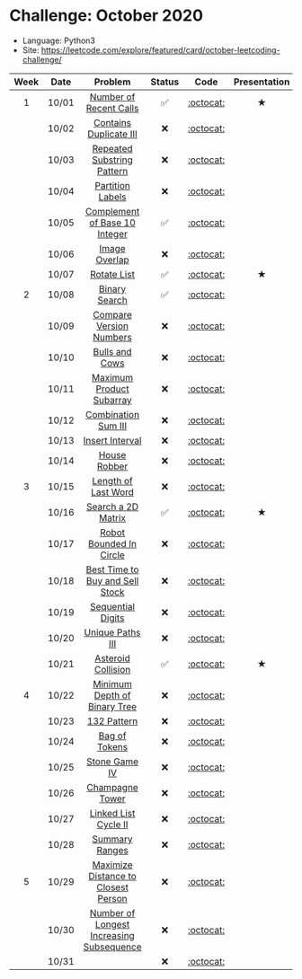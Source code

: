 # Challenge: October 2020
* Language: Python3
* Site: https://leetcode.com/explore/featured/card/october-leetcoding-challenge/

|Week|Date|Problem|Status|Code|Presentation|
|:--:|:--:|:--:|:--:|:--:|:--:|
|1|10/01|[Number of Recent Calls](https://leetcode.com/explore/featured/card/october-leetcoding-challenge/559/week-1-october-1st-october-7th/3480/)|✅|[:octocat:](./1001.py)|★|
||10/02|[Contains Duplicate III](https://leetcode.com/explore/featured/card/september-leetcoding-challenge/554/week-1-september-1st-september-7th/3446/)|❌|[:octocat:](./1002.py)||
||10/03|[Repeated Substring Pattern](https://leetcode.com/explore/featured/card/september-leetcoding-challenge/554/week-1-september-1st-september-7th/3447/)|❌|[:octocat:](./1003.py)||
||10/04|[Partition Labels](https://leetcode.com/explore/featured/card/september-leetcoding-challenge/554/week-1-september-1st-september-7th/3448/)|❌|[:octocat:](./1004.py)||
||10/05|[Complement of Base 10 Integer](https://leetcode.com/explore/featured/card/october-leetcoding-challenge/559/week-1-october-1st-october-7th/3484/)|✅|[:octocat:](./1005.py)||
||10/06|[Image Overlap](https://leetcode.com/explore/featured/card/september-leetcoding-challenge/554/week-1-september-1st-september-7th/3450/)|❌|[:octocat:](./1006.py)||
||10/07|[Rotate List](https://leetcode.com/explore/featured/card/october-leetcoding-challenge/559/week-1-october-1st-october-7th/3486/)|✅|[:octocat:](./1007.py)|★|
|2|10/08|[Binary Search](https://leetcode.com/explore/featured/card/october-leetcoding-challenge/560/week-2-october-8th-october-14th/3488/)|✅|[:octocat:](./1008.py)||
||10/09|[Compare Version Numbers](https://leetcode.com/explore/featured/card/september-leetcoding-challenge/555/week-2-september-8th-september-14th/3454/)|❌|[:octocat:](./1009.py)||
||10/10|[Bulls and Cows](https://leetcode.com/explore/featured/card/september-leetcoding-challenge/555/week-2-september-8th-september-14th/3455/)|❌|[:octocat:](./1010.py)||
||10/11|[Maximum Product Subarray](https://leetcode.com/explore/featured/card/september-leetcoding-challenge/555/week-2-september-8th-september-14th/3456/)|❌|[:octocat:](./1011.py)||
||10/12|[Combination Sum III](https://leetcode.com/explore/featured/card/september-leetcoding-challenge/555/week-2-september-8th-september-14th/3457/)|❌|[:octocat:](./1012.py)||
||10/13|[Insert Interval](https://leetcode.com/explore/featured/card/september-leetcoding-challenge/555/week-2-september-8th-september-14th/3458/)|❌|[:octocat:](./1013.py)||
||10/14|[House Robber](https://leetcode.com/explore/featured/card/september-leetcoding-challenge/555/week-2-september-8th-september-14th/3459/)|❌|[:octocat:](./1014.py)||
|3|10/15|[Length of Last Word](https://leetcode.com/explore/featured/card/september-leetcoding-challenge/556/week-3-september-15th-september-21st/3461/)|❌|[:octocat:](./1015.py)||
||10/16|[Search a 2D Matrix](https://leetcode.com/explore/featured/card/september-leetcoding-challenge/556/week-3-september-15th-september-21st/3462/)|✅|[:octocat:](./1016.py)|★|
||10/17|[Robot Bounded In Circle](https://leetcode.com/explore/featured/card/september-leetcoding-challenge/556/week-3-september-15th-september-21st/3463/)|❌|[:octocat:](./1017.py)||
||10/18|[Best Time to Buy and Sell Stock](https://leetcode.com/explore/featured/card/september-leetcoding-challenge/556/week-3-september-15th-september-21st/3464/)|❌|[:octocat:](./1018.py)||
||10/19|[Sequential Digits](https://leetcode.com/explore/featured/card/september-leetcoding-challenge/556/week-3-september-15th-september-21st/3465/)|❌|[:octocat:](./1019.py)||
||10/20|[Unique Paths III](https://leetcode.com/explore/featured/card/september-leetcoding-challenge/556/week-3-september-15th-september-21st/3466/)|❌|[:octocat:](./1020.py)||
||10/21|[Asteroid Collision](https://leetcode.com/explore/featured/card/october-leetcoding-challenge/561/week-3-october-15th-october-21st/3502/)|✅|[:octocat:](./1021.py)|★|
|4|10/22|[Minimum Depth of Binary Tree](https://leetcode.com/explore/featured/card/october-leetcoding-challenge/562/week-4-october-22nd-october-28th/3504/)|❌|[:octocat:](./1022.py)||
||10/23|[132 Pattern](https://leetcode.com/explore/featured/card/october-leetcoding-challenge/562/week-4-october-22nd-october-28th/3505/)|❌|[:octocat:](./1023.py)||
||10/24|[Bag of Tokens](https://leetcode.com/explore/featured/card/october-leetcoding-challenge/562/week-4-october-22nd-october-28th/3506/)|❌|[:octocat:](./1024.py)||
||10/25|[Stone Game IV](https://leetcode.com/explore/featured/card/october-leetcoding-challenge/562/week-4-october-22nd-october-28th/3507/)|❌|[:octocat:](./1025.py)||
||10/26|[Champagne Tower](https://leetcode.com/explore/featured/card/october-leetcoding-challenge/562/week-4-october-22nd-october-28th/3508/)|❌|[:octocat:](./1026.py)||
||10/27|[Linked List Cycle II](https://leetcode.com/explore/featured/card/october-leetcoding-challenge/562/week-4-october-22nd-october-28th/3509/)|❌|[:octocat:](./1027.py)||
||10/28|[Summary Ranges](https://leetcode.com/explore/featured/card/october-leetcoding-challenge/562/week-4-october-22nd-october-28th/3510/)|❌|[:octocat:](./1028.py)||
|5|10/29|[Maximize Distance to Closest Person](https://leetcode.com/explore/featured/card/october-leetcoding-challenge/563/week-5-october-29th-october-31st/3512/)|❌|[:octocat:](./1029.py)||
||10/30|[Number of Longest Increasing Subsequence](https://leetcode.com/explore/featured/card/october-leetcoding-challenge/563/week-5-october-29th-october-31st/3513/)|❌|[:octocat:](./1030.py)||
||10/31|[](https://leetcode.com/explore/featured/card/october-leetcoding-challenge/563/week-5-october-29th-october-31st/3514/)|❌|[:octocat:](./1031.py)||
